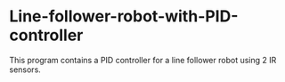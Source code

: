 # Line-follower-robot-with-PID-controller

This program contains a PID controller for a line follower robot using 2 IR sensors.
